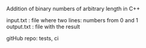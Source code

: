 
Addition of binary numbers of arbitrary length in C++

input.txt  : file where two lines: numbers from 0 and 1  
output.txt : file with the result

gitHub repo: tests, ci
